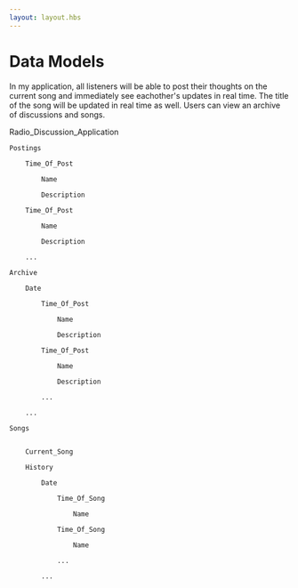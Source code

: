 ```yaml
---
layout: layout.hbs
---
```


# Data Models

In my application, all listeners will be able to post their thoughts on the current song and immediately see eachother's updates in real time. The title of the song will be updated in real time as well. Users can view an archive of discussions and songs.

Radio_Discussion_Application
	
	Postings
	
		Time_Of_Post
			
			Name
			
			Description
		
		Time_Of_Post
			
			Name
			
			Description
		
		...
	
	Archive
	
		Date
			
			Time_Of_Post
			
				Name
			
				Description
		
			Time_Of_Post
		
				Name
		
				Description
		
			...
		
		...
	
	Songs
	
	
		Current_Song
	
		History
	
			Date
	
				Time_Of_Song
	
					Name
	
				Time_Of_Song
	
					Name
	
				...
	
			...

